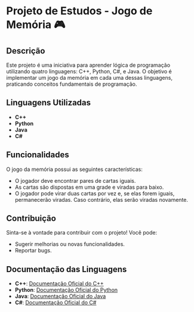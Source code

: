 # Projeto de Estudos - Jogo de Memória 🎮

## Descrição
Este projeto é uma iniciativa para aprender lógica de programação utilizando quatro linguagens: C++, Python, C#, e Java. O objetivo é implementar um jogo da memória em cada uma dessas linguagens, praticando conceitos fundamentais de programação.

## Linguagens Utilizadas
- **C++**
- **Python**
- **Java**
- **C#**

## Funcionalidades
O jogo da memória possui as seguintes características:
- O jogador deve encontrar pares de cartas iguais.
- As cartas são dispostas em uma grade e viradas para baixo.
- O jogador pode virar duas cartas por vez e, se elas forem iguais, permanecerão viradas. Caso contrário, elas serão viradas novamente.

## Contribuição
Sinta-se à vontade para contribuir com o projeto! Você pode:
- Sugerir melhorias ou novas funcionalidades.
- Reportar bugs.

## Documentação das Linguagens
- **C++**: [Documentação Oficial do C++](https://en.cppreference.com/w/)
- **Python**: [Documentação Oficial do Python](https://docs.python.org/3/)
- **Java**: [Documentação Oficial do Java](https://docs.oracle.com/javase/8/docs/api/)
- **C#**: [Documentação Oficial do C#](https://docs.microsoft.com/dotnet/csharp/)

